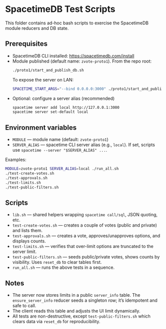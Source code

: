 # SpacetimeDB Test Scripts

This folder contains ad-hoc bash scripts to exercise the SpacetimeDB module reducers and DB state.

## Prerequisites
- SpacetimeDB CLI installed: https://spacetimedb.com/install
- Module published (default name: `zvote-proto1`). From the repo root:
  ```bash
  ./proto1/start_and_publish_db.sh
  ```
  To expose the server on LAN:
  ```bash
  SPACETIME_START_ARGS="--bind 0.0.0.0:3000" ./proto1/start_and_publish_db.sh
  ```
- Optional: configure a server alias (recommended)
  ```bash
  spacetime server add local http://127.0.0.1:3000
  spacetime server set-default local
  ```

## Environment variables
- `MODULE` — module name (default: `zvote-proto1`)
- `SERVER_ALIAS` — spacetime CLI server alias (e.g., `local`). If set, scripts use `spacetime --server "$SERVER_ALIAS" ...`.

Examples:
```bash
MODULE=zvote-proto1 SERVER_ALIAS=local ./run_all.sh
./test-create-votes.sh
./test-approvals.sh
./test-limits.sh
./test-public-filters.sh
```

## Scripts
- `lib.sh` — shared helpers wrapping `spacetime call/sql`, JSON quoting, etc.
- `test-create-votes.sh` — creates a couple of votes (public and private) and lists them.
- `test-approvals.sh` — creates a vote, approves/unapproves options, and displays counts.
- `test-limits.sh` — verifies that over-limit options are truncated to the server limit.
- `test-public-filters.sh` — seeds public/private votes, shows counts by visibility. Uses `reset_db` to clear tables first.
- `run_all.sh` — runs the above tests in a sequence.

## Notes
- The server now stores limits in a public `server_info` table. The `ensure_server_info` reducer seeds a singleton row; it’s idempotent and safe to call.
- The client reads this table and adjusts the UI limit dynamically.
- All tests are non-destructive, except `test-public-filters.sh` which clears data via `reset_db` for reproducibility.
